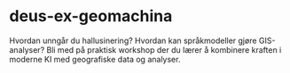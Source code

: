 # deus-ex-geomachina
Hvordan unngår du hallusinering? Hvordan kan språkmodeller gjøre GIS-analyser?   Bli med på praktisk workshop der du lærer å kombinere kraften i moderne KI med geografiske data og analyser.
